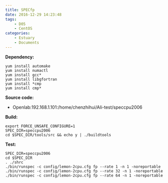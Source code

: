 ```yaml
---
title: SPECfp
date: 2016-12-29 14:23:48
tags:
	- D05
	- CentOS
categories:
	- Estuary
	- Documents
---
```

**Dependency:**
```
yum install automake
yum install numactl
yum install gcc*
yum install libgfortran
yum install *cmp
yum install cmp*

```
**Source code:**
* Openlab:192.168.1.101:/home/chenzhihui/Ali-test/speccpu2006

**Build:**
```
export FORCE_UNSAFE_CONFIGURE=1
SPEC_DIR=speccpu2006
cd $SPEC_DIR/tools/src && echo y | ./buildtools

```
**Test:**
```
SPEC_DIR=speccpu2006
cd $SPEC_DIR
. ./shrc
./bin/runspec -c config/lemon-2cpu.cfg fp --rate 1 -n 1 -noreportable
./bin/runspec -c config/lemon-2cpu.cfg fp --rate 32 -n 1 -noreportable
./bin/runspec -c config/lemon-2cpu.cfg fp --rate 64 -n 1 -noreportable
```

